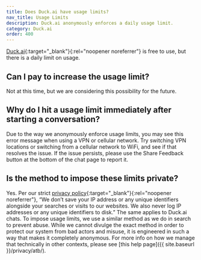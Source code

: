```yaml
---
title: Does Duck.ai have usage limits?
nav_title: Usage Limits
description: Duck.ai anonymously enforces a daily usage limit.
category: Duck.ai
order: 400
---
```


[Duck.ai](https://duck.ai){:target="\_blank"}{:rel="noopener noreferrer"} is free to use, but there is a daily limit on usage.

## Can I pay to increase the usage limit?

Not at this time, but we are considering this possibility for the future.

## Why do I hit a usage limit immediately after starting a conversation?

Due to the way we anonymously enforce usage limits, you may see this error message when using a VPN or cellular network. Try switching VPN locations or switching from a cellular network to WiFi, and see if that resolves the issue. If the issue persists, please use the Share Feedback button at the bottom of the chat page to report it.

## Is the method to impose these limits private?

Yes. Per our strict [privacy policy](https://duckduckgo.com/privacy){:target="\_blank"}{:rel="noopener noreferrer"}, “We don’t save your IP address or any unique identifiers alongside your searches or visits to our websites. We also never log IP addresses or any unique identifiers to disk.” The same applies to Duck.ai chats. To impose usage limits, we use a similar method as we do in search to prevent abuse. While we cannot divulge the exact method in order to protect our system from bad actors and misuse, it is engineered in such a way that makes it completely anonymous. For more info on how we manage that technically in other contexts, please see [this help page]({{ site.baseurl }}/privacy/atb/).
